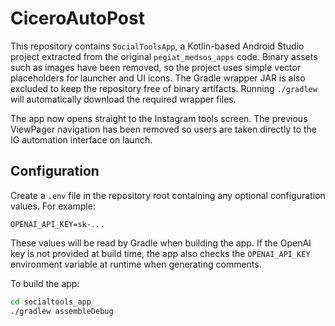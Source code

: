 # CiceroAutoPost

This repository contains `SocialToolsApp`, a Kotlin-based Android Studio project extracted from the original `pegiat_medsos_apps` code.
Binary assets such as images have been removed, so the project uses simple vector placeholders for launcher and UI icons.
The Gradle wrapper JAR is also excluded to keep the repository free of binary
artifacts. Running `./gradlew` will automatically download the required
wrapper files.

The app now opens straight to the Instagram tools screen. The previous
ViewPager navigation has been removed so users are taken directly to the IG
automation interface on launch.

## Configuration

Create a `.env` file in the repository root containing any optional
configuration values. For example:

```
OPENAI_API_KEY=sk-...
```

These values will be read by Gradle when building the app. If the OpenAI key is
not provided at build time, the app also checks the `OPENAI_API_KEY` environment
variable at runtime when generating comments.

To build the app:

```bash
cd socialtools_app
./gradlew assembleDebug
```
